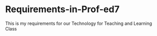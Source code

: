 # Requirements-in-Prof-ed7
This is my requirements for our Technology for Teaching and Learning Class
